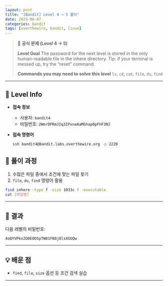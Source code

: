 ```yaml
---
layout: post
title: "[Bandit] Level 4 → 5 풀이"
date: 2025-06-07
categories: bandit
tags: [overthewire, bandit, linux]
---
```


> 📝 **공식 문제 (Level 4 → 5)**
>
> **Level Goal**
> The password for the next level is stored in the only human-readable file in the inhere directory. Tip: if your terminal is messed up, try the “reset” command.
>
> **Commands you may need to solve this level**
> `ls`, `cd`, `cat`, `file`, `du`, `find`

---

## 🔐 Level Info

- **접속 정보**
  - 사용자: `bandit4`
  - 비밀번호: `2WmrDFRmJIq3IPxneAaMGhap0pFhF3NJ`
  
- **접속 명령어**

  ```bash
  ssh bandit4@bandit.labs.overthewire.org -p 2220

## 🧪 풀이 과정

1. 수많은 파일 중에서 조건에 맞는 파일 찾기
2. `file`, `du`, `find` 명령어 활용

```bash
find inhere -type f -size 1033c ! -executable
cat [파일명]
```


---

## 🎯 결과

다음 레벨의 비밀번호:
```
4oQYVPkxZOOEOO5pTW81FB8j8lxXGUQw
```

---

## 💡 배운 점

- `find`, `file`, `size` 옵션 등 조건 검색 실습

---
